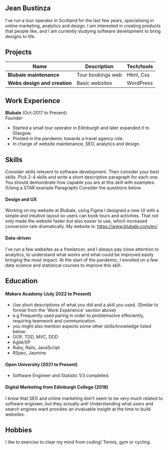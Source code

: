 ## Jean Bustinza

I've run a tour operator in Scotland for the last few years, specialising in online marketing, analytics and design. I am interested in creating products that people like, and I am currently studying software development to bring designs to life.

## Projects

| Name                         | Description       | Tech/tools        |
| ---------------------------- | ----------------- | ----------------- |
| **Blubale maintenance**      | Tour bookings web | Html, Css         |
| **Webs design and creation** | Basic websites    | WordPress         |

## Work Experience

**Blubale** (Oct-2017 to Present)  
_Founder_

- Started a small tour operator in Edinburgh and later expanded it to Glasgow.
- Pivoted in the pandemic towards a travel agency role.
- In charge of website maintenance, SEO, analytics and design.


## Skills

Consider skills relevent to software development. Then consider your best skills. Pick 2-4 skills and write a short descriptive paragraph for each one. You should demonstrate how capable you are at this skill with examples.
(Using a STAR example Paragraph) Consider the questions below.

#### Design and UX

Working on my website at Blubale, using Figma I designed a new UI with a simple and intuitive layout so users can book tours and activities. That not only made the website faster but also easier to use, which increased conversion rate dramatically. My website is: https://www.blubale.com/en/

#### Data-driven

I've run a few websites as a freelancer, and I always pay close attention to analytics, to understand what works and what could be improved easily bringing the most impact. At the start of the pandemic, I enrolled on a few data science and statistical courses to improve this skill.


## Education

#### Makers Academy (July 2022 to Present)
- Use short descriptions of what you did and a skill you used. (Similar to format from the 'Work Experience' section above)
- e.g Frequently used paring in order to problemsolve effeciently, requiring teamwork and communication.
- you might also mention aspects some other skills/knowledge listed below: 
- OOP, TDD, MVC, DDD
- Agile/XP
- Ruby, Rails, JavaScript
- RSpec, Jasmine

#### Open University (2021 to Present)

- Software Engineer and Statistic
  1/3 completed.


#### Digital Marketing from Edinburgh College (2018)

I know that SEO and online marketing don't seem to be very much related to software engineer, but they actually are! Understanding what users and search engines want  provides an invaluable insight at the time to build websites.

## Hobbies

I like to exercise to clear my mind from coding! Tennis, gym or cycling.
